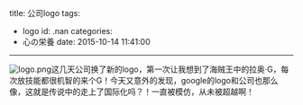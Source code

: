 title: 公司logo
tags:
  - logo
id: .nan
categories:
  - 心の栄養
date: 2015-10-14 11:41:00
---

![logo.png](http://www.shengxuezixun.com/usr/uploads/2015/10/1161392977.png)这几天公司换了新的logo，第一次让我想到了海贼王中的拉奥·G，每次放技能都很机智的来个G！今天又意外的发现，google的logo和公司也那么像，这就是传说中的走上了国际化吗？！一直被模仿，从未被超越啊！